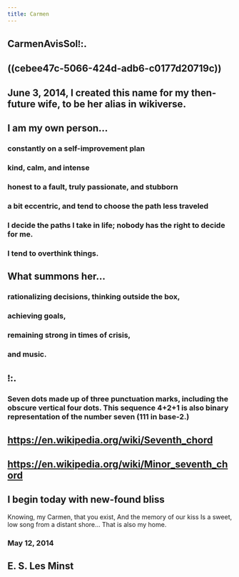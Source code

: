 ```yaml
---
title: Carmen
---
```


## CarmenAvisSol⁞:.

## ((cebee47c-5066-424d-adb6-c0177d20719c))

## 

## June 3, 2014, I created this name for my then-future wife, to be her alias in wikiverse.

## 

## __I am my own person…__
### constantly on a self-improvement plan

### kind, calm, and intense

### honest to a fault, truly passionate, and stubborn

### a bit eccentric, and tend to choose the path less traveled

### I decide the paths I take in life; nobody has the right to decide for me.

### I tend to overthink things.

### 

## __What summons her…__
### rationalizing decisions, thinking outside the box,

### achieving goals,

### remaining strong in times of crisis,

### and music.

### 

## ⁞:.
### Seven dots made up of three punctuation marks, including the obscure vertical four dots. This sequence 4+2+1 is also binary representation of the number seven (111 in base-2.)

## 

## https://en.wikipedia.org/wiki/Seventh_chord

## https://en.wikipedia.org/wiki/Minor_seventh_chord

## 

## I begin today with new-found bliss
Knowing, my Carmen, that you exist,
And the memory of our kiss
Is a sweet, low song
from a distant shore…
That is also my home.
### May 12, 2014

## 

## E. S. Les Minst
